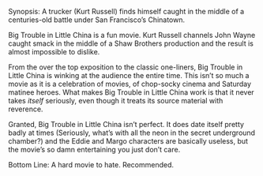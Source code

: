 Synopsis: A trucker (Kurt Russell) finds himself caught in the middle of a centuries-old battle under San Francisco’s Chinatown.

Big Trouble in Little China is a fun movie.  Kurt Russell channels John Wayne caught smack in the middle of a Shaw Brothers production and the result is almost impossible to dislike.

From the over the top exposition to the classic one-liners, Big Trouble in Little China is winking at the audience the entire time.  This isn’t so much a movie as it is a celebration of movies, of chop-socky cinema and Saturday matinee heroes.  What makes Big Trouble in Little China work is that it never takes <em>itself</em> seriously, even though it treats its source material with reverence.

Granted, Big Trouble in Little China isn’t perfect.  It does date itself pretty badly at times (Seriously, what’s with all the neon in the secret underground chamber?) and the Eddie and Margo characters are basically useless, but the movie’s so damn entertaining you just don’t care. 

Bottom Line: A hard movie to hate. Recommended.
